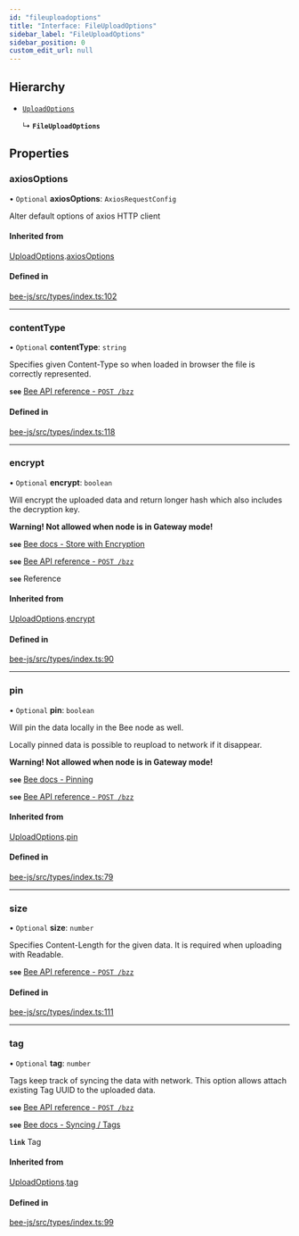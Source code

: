 ```yaml
---
id: "fileuploadoptions"
title: "Interface: FileUploadOptions"
sidebar_label: "FileUploadOptions"
sidebar_position: 0
custom_edit_url: null
---
```


## Hierarchy

- [`UploadOptions`](uploadoptions.md)

  ↳ **`FileUploadOptions`**

## Properties

### axiosOptions

• `Optional` **axiosOptions**: `AxiosRequestConfig`

Alter default options of axios HTTP client

#### Inherited from

[UploadOptions](uploadoptions.md).[axiosOptions](uploadoptions.md#axiosoptions)

#### Defined in

[bee-js/src/types/index.ts:102](https://github.com/ethersphere/bee-js/blob/74056cb/src/types/index.ts#L102)

___

### contentType

• `Optional` **contentType**: `string`

Specifies given Content-Type so when loaded in browser the file is correctly represented.

**`see`** [Bee API reference - `POST /bzz`](https://docs.ethswarm.org/api/#tag/File)

#### Defined in

[bee-js/src/types/index.ts:118](https://github.com/ethersphere/bee-js/blob/74056cb/src/types/index.ts#L118)

___

### encrypt

• `Optional` **encrypt**: `boolean`

Will encrypt the uploaded data and return longer hash which also includes the decryption key.

**Warning! Not allowed when node is in Gateway mode!**

**`see`** [Bee docs - Store with Encryption](https://docs.ethswarm.org/docs/access-the-swarm/store-with-encryption)

**`see`** [Bee API reference - `POST /bzz`](https://docs.ethswarm.org/api/#tag/Collection/paths/~1bzz/post)

**`see`** Reference

#### Inherited from

[UploadOptions](uploadoptions.md).[encrypt](uploadoptions.md#encrypt)

#### Defined in

[bee-js/src/types/index.ts:90](https://github.com/ethersphere/bee-js/blob/74056cb/src/types/index.ts#L90)

___

### pin

• `Optional` **pin**: `boolean`

Will pin the data locally in the Bee node as well.

Locally pinned data is possible to reupload to network if it disappear.

**Warning! Not allowed when node is in Gateway mode!**

**`see`** [Bee docs - Pinning](https://docs.ethswarm.org/docs/access-the-swarm/pinning)

**`see`** [Bee API reference - `POST /bzz`](https://docs.ethswarm.org/api/#tag/Collection/paths/~1bzz/post)

#### Inherited from

[UploadOptions](uploadoptions.md).[pin](uploadoptions.md#pin)

#### Defined in

[bee-js/src/types/index.ts:79](https://github.com/ethersphere/bee-js/blob/74056cb/src/types/index.ts#L79)

___

### size

• `Optional` **size**: `number`

Specifies Content-Length for the given data. It is required when uploading with Readable.

**`see`** [Bee API reference - `POST /bzz`](https://docs.ethswarm.org/api/#tag/File)

#### Defined in

[bee-js/src/types/index.ts:111](https://github.com/ethersphere/bee-js/blob/74056cb/src/types/index.ts#L111)

___

### tag

• `Optional` **tag**: `number`

Tags keep track of syncing the data with network. This option allows attach existing Tag UUID to the uploaded data.

**`see`** [Bee API reference - `POST /bzz`](https://docs.ethswarm.org/api/#tag/Collection/paths/~1bzz/post)

**`see`** [Bee docs - Syncing / Tags](https://docs.ethswarm.org/docs/access-the-swarm/syncing)

**`link`** Tag

#### Inherited from

[UploadOptions](uploadoptions.md).[tag](uploadoptions.md#tag)

#### Defined in

[bee-js/src/types/index.ts:99](https://github.com/ethersphere/bee-js/blob/74056cb/src/types/index.ts#L99)
